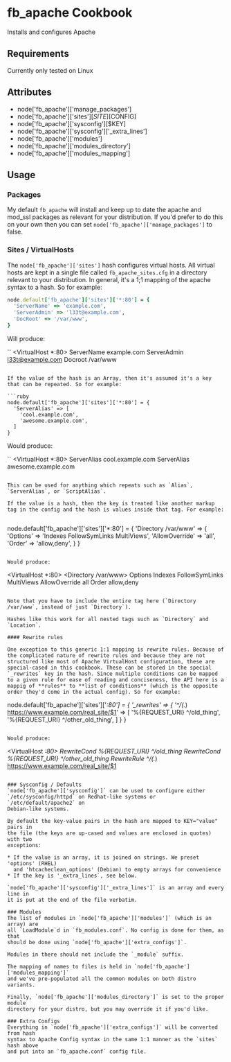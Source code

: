 fb_apache Cookbook
==================
Installs and configures Apache

Requirements
------------
Currently only tested on Linux

Attributes
----------
* node['fb_apache']['manage_packages']
* node['fb_apache']['sites'][$SITE][$CONFIG]
* node['fb_apache']['sysconfig'][$KEY]
* node['fb_apache']['sysconfig']['_extra_lines']
* node['fb_apache']['modules']
* node['fb_apache']['modules_directory']
* node['fb_apache']['modules_mapping']

Usage
-----
### Packages
My default `fb_apache` will install and keep up to date the apache and mod_ssl packages as relevant for your distribution. If you'd prefer to do this on your own then you can set `node['fb_apache']['manage_packages']` to false.

### Sites / VirtualHosts
The `node['fb_apache']['sites']` hash configures virtual hosts. All virtual hosts are kept in a single file called `fb_apache_sites.cfg` in a directory relevant to your distribution. In general, it's a 1;1 mapping of the apache syntax to a hash. So for example:

```ruby
node.default['fb_apache']['sites']['*:80'] = {
  'ServerName' => 'example.com',
  'ServerAdmin' => 'l33t@example.com',
  'DocRoot' => '/var/www',
}
```

Will produce:

``
<VirtualHost *:80>
  ServerName example.com
  ServerAdmin l33t@example.com
  Docroot /var/www
</VirtualHost>
```

If the value of the hash is an Array, then it's assumed it's a key that can be repeated. So for example:

```ruby
node.default['fb_apache']['sites']['*:80'] = {
  'ServerAlias' => [
    'cool.example.com',
    'awesome.example.com',
  ]
}
```

Would produce:

``
<VirtualHost *:80>
  ServerAlias cool.example.com
  ServerAlias awesome.example.com
</VirtualHost>
```

This can be used for anything which repeats such as `Alias`, `ServerAlias`, or `ScriptAlias`.

If the value is a hash, then the key is treated like another markup tag in the config and the hash is values inside that tag. For example:


```
node.default['fb_apache']['sites']['*:80'] = {
  'Directory /var/www' => {
    'Options' => 'Indexes FollowSymLinks MultiViews',
    'AllowOverride' => 'all',
    'Order' => 'allow,deny',
  }
}
```

Would produce:

```
<VirtualHost *:80>
  <Directory /var/www>
    Options Indexes FollowSymLinks MultiViews
    AllowOverride all
    Order allow,deny
  </Directory>
</VirtualHost>
```

Note that you have to include the entire tag here (`Directory /var/www`, instead of just `Directory`).

Hashes like this work for all nested tags such as `Directory` and `Location`.

#### Rewrite rules

One exception to this generic 1:1 mapping is rewrite rules. Because of the complicated nature of rewrite rules and because they are not structured like most of Apache VirtualHost configuration, these are special-cased in this cookbook. These can be stored in the special `_rewrites` key in the hash. Since multiple conditions can be mapped to a given rule for ease of reading and conciseness, the API here is a mappig of **rules** to **list of conditions** (which is the opposite order they'd come in the actual config). So for example:

```
node.default['fb_apache']['sites']['*:80'] = {
  '_rewrites' => {
    '^/(.*) https://www.example.com/real_site/$1' => [
      '%{REQUEST_URI} ^/old_thing',
      '%{REQUEST_URI} ^/other_old_thing',
    ]
  }
}
```

Would produce:

```
<VirtualHost *:80>
  RewriteCond %{REQUEST_URI} ^/old_thing
  RewriteCond %{REQUEST_URI} ^/other_old_thing
  RewriteRule ^/(.*) https://www.example.com/real_site/$1
</VirtualHost>
```

### Sysconfig / Defaults
`node['fb_apache']['sysconfig']` can be used to configure either
`/etc/sysconfig/httpd` on Redhat-like systems or `/etc/default/apache2` on
Debian-like systems.

By default the key-value pairs in the hash are mapped to KEY="value" pairs in
the file (the keys are up-cased and values are enclosed in quotes) with two
exceptions:

* If the value is an array, it is joined on strings. We preset 'options' (RHEL)
  and 'htcacheclean_options' (Debian) to empty arrays for convenience
* If the key is '_extra_lines`, see below.

`node['fb_apache']['sysconfig']['_extra_lines']` is an array and every line in
it is put at the end of the file verbatim.

### Modules
The list of modules in `node['fb_apache']['modules']` (which is an array) are
all `LoadModule`d in `fb_modules.conf`. No config is done for them, as that
should be done using `node['fb_apache']['extra_configs']`.

Modules in there should not include the `_module` suffix.

The mapping of names to files is held in `node['fb_apache']['modules_mapping']`
and we've pre-populated all the common modules on both distro variants.

Finally, `node['fb_apache']['modules_directory']` is set to the proper module
directory for your distro, but you may override it if you'd like.

### Extra Configs
Everything in `node['fb_apache']['extra_configs']` will be converted from hash
syntax to Apache Config syntax in the same 1:1 manner as the `sites` hash above
and put into an `fb_apache.conf` config file.
